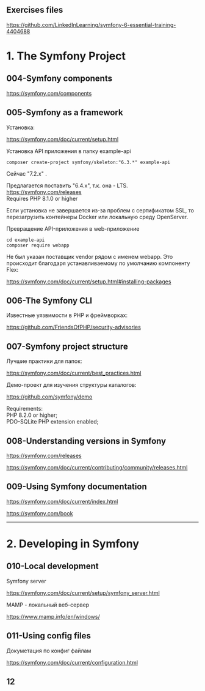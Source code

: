 ## Exercises files

https://github.com/LinkedInLearning/symfony-6-essential-training-4404688

# 1. The Symfony Project

## 004-Symfony components

https://symfony.com/components

## 005-Symfony as a framework

Установка:

https://symfony.com/doc/current/setup.html

Установка API приложения в папку example-api

    composer create-project symfony/skeleton:"6.3.*" example-api

Сейчас "7.2.x" .

Предлагается поставить "6.4.x", т.к. она - LTS.   
https://symfony.com/releases  
Requires PHP 8.1.0 or higher

Если установка не завершается из-за проблем с сертификатом SSL, то перезагрузить контейнеры Docker или локальную среду OpenServer.

Превращение API-приложения в web-приложение

    cd example-api
    composer require webapp

Не был указан поставщик vendor рядом с именем webapp. Это происходит благодаря устанавливаемому по умолчанию компоненту Flex:

https://symfony.com/doc/current/setup.html#installing-packages

## 006-The Symfony CLI

Известные уязвимости в PHP и фреймворках:  

https://github.com/FriendsOfPHP/security-advisories

## 007-Symfony project structure

Лучшие практики для папок:

https://symfony.com/doc/current/best_practices.html

Демо-проект для изучения структуры каталогов:  

https://github.com/symfony/demo

Requirements:  
PHP 8.2.0 or higher;  
PDO-SQLite PHP extension enabled;   

## 008-Understanding versions in Symfony

https://symfony.com/releases

https://symfony.com/doc/current/contributing/community/releases.html

## 009-Using Symfony documentation

https://symfony.com/doc/current/index.html

https://symfony.com/book

---
# 2. Developing in Symfony

## 010-Local development

Symfony server

https://symfony.com/doc/current/setup/symfony_server.html

MAMP - локальный веб-сервер

https://www.mamp.info/en/windows/

## 011-Using config files

Докуметация по конфиг файлам  

https://symfony.com/doc/current/configuration.html

## 12